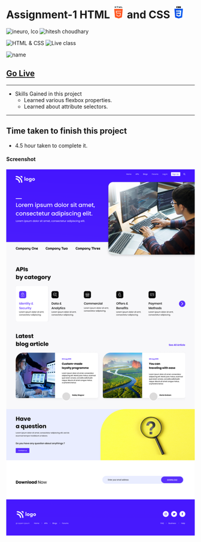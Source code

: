 # Assignment-1 HTML ![](./Images/html-5.png) and CSS ![](./Images/css-3.png)

![ineuro, lco](https://img.shields.io/badge/iNeuron-LCO-green)
![hitesh choudhary](https://img.shields.io/badge/Hitesh--Choudhary-Full--stack--JS--bootcamp-red)

![HTML & CSS](https://img.shields.io/badge/HTML-CSS-orange)
![Live class](https://img.shields.io/badge/LIVE--CLASS-PROJECT--9-lightgrey)

![name](https://img.shields.io/badge/Sourabh--Udasi-College--Drop--Out-lightgrey)

## [Go Live ](https://live-proj-9.netlify.app)

---

- Skills Gained in this project
  - Learned various flexbox properties.
  - Learned about attribute selectors.

---

## Time taken to finish this project

- 4.5 hour taken to complete it.

#### Screenshot

![Desktop](./screen-shots/project-9.png.png)
